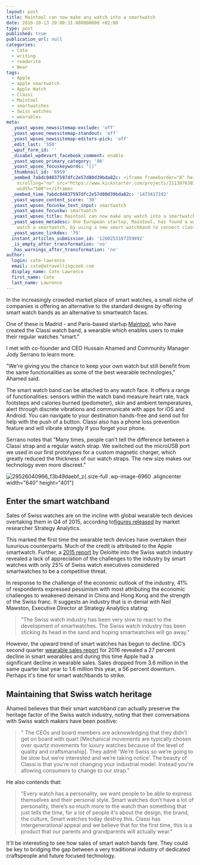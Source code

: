 ```yaml
---
layout: post
title: Maintool can now make any watch into a smartwatch
date: 2016-10-13 20:00:31.000000000 +02:00
type: post
published: true
publication_url: null
categories:
  - Cate
  - writing
  - readwrite
  - Wear
tags:
  - Apple
  - apple smartwatch
  - Apple Watch
  - Classi
  - Maintool
  - smartwatches
  - Swiss watches
  - wearables
meta:
  _yoast_wpseo_newssitemap-exclude: 'off'
  _yoast_wpseo_newssitemap-standout: 'off'
  _yoast_wpseo_newssitemap-editors-pick: 'off'
  _edit_last: '550'
  _wpuf_form_id: ''
  _disabel_wpdevart_facebook_comment: enable
  _yoast_wpseo_primary_category: '96'
  _yoast_wpseo_focuskeywords: "[]"
  _thumbnail_id: '6959'
  _oembed_7abdc04837597dfc2e57d80d39bda82c: <iframe frameborder="0" height="281.25"
    scrolling="no" src="https://www.kickstarter.com/projects/1113076301/unique-make-any-watch-a-smartwatch/widget/video.html"
    width="500"></iframe>
  _oembed_time_7abdc04837597dfc2e57d80d39bda82c: '1473417192'
  _yoast_wpseo_content_score: '30'
  _yoast_wpseo_focuskw_text_input: smartwatch
  _yoast_wpseo_focuskw: smartwatch
  _yoast_wpseo_title: Maintool can now make any watch into a smartwatch
  _yoast_wpseo_metadesc: One European startup, Maintool, has found a way to make any
    watch a smartwatch, by using a new smart watchband to connect classic watch technology.
  _yoast_wpseo_linkdex: '79'
  instant_articles_submission_id: '1260253187359892'
  _is_empty_after_transformation: 'no'
  _has_warnings_after_transformation: 'no'
author:
  login: cate-lawrence
  email: cate@atravellingcook.com
  display_name: Cate Lawrence
  first_name: Cate
  last_name: Lawrence
---
```

In the increasingly crowded market place of smart watches, a small niche
of companies is offering an alternative to the standard designs by
offering smart watch bands as an alternative to smartwatch faces.

One of these is Madrid - and Paris-based
startup [Maintool](https://maintool.me/), who have created the Classi
watch band, a wearable which enables users to make their regular watches
“smart."

I met with co-founder and CEO Hussain Ahamed and Community Manager Jody
Serrano to learn more.

"We're giving you the chance to keep your own watch but still benefit
from the same functionalities as some of the best wearable
technologies," Ahamed said.

The smart watch band can be attached to any watch face. It offers a
range of functionalities: sensors within the watch band measure heart
rate, track footsteps and calories burned (pedometer), skin and ambient
temperatures, alert through discrete vibrations and communicate with
apps for iOS and Android. You can navigate to your destination
hands-free and send out for help with the push of a button. Classi also
has a phone loss prevention feature and will vibrate strongly if you
forget your phone.

Serrano notes that "Many times, people can't tell the difference between
a Classi strap and a regular watch strap. We switched out the microUSB
port we used in our first prototypes for a custom magnetic charger,
which greatly reduced the thickness of our watch straps. The new size
makes our technology even more discreet."

![29526040966\_f3b49daebf\_z](rw-import/29526040966_f3b49daebf_z.jpg){.size-full
.wp-image-6960 .aligncenter width="640" height="401"}

Enter the smart watchband
-------------------------

Sales of Swiss watches are on the incline with global wearable tech
devices overtaking them in Q4 of 2015, according to[figures
released](https://www.strategyanalytics.com/strategy-analytics/news/strategy-analytics-press-releases/strategy-analytics-press-release/2016/02/18/global-smartwatch-shipments-overtake-swiss-watch-shipments-in-q4-2015#.V9ksVJN95E4)
by market researcher Strategy Analytics.

This marked the first time the wearable tech devices have overtaken
their luxurious counterparts. Much of the credit is attributed to the
Apple smartwatch. Further, a [2015
report](https://www2.deloitte.com/content/dam/Deloitte/ch/Documents/consumer-business/ch-en-consumer-business-deloitte-swiss-watch-study-2015.pdf)
by Deloitte into the Swiss watch industry revealed a lack of
appreciation of the challenges to the industry by smart watches with
only 25% of Swiss watch executives considered smartwatches to be a
competitive threat.

In response to the challenge of the economic outlook of the industry,
41% of respondents expressed pessimism with most attributing the
economic challenges to weakened demand in China and Hong Kong and the
strength of the Swiss franc. It suggests an industry that is in denial
with Neil Mawston, Executive Director at Strategy Analytics stating:

> “The Swiss watch industry has been very slow to react to the
> development of smartwatches. The Swiss watch industry has been
> sticking its head in the sand and hoping smartwatches will go away."

However, the upward trend of smart watches has begun to decline. IDC’s
second quarter [wearable sales
report](https://www.idc.com/tracker/showproductinfo.jsp?prod_id=962) for
2016 revealed a 27 percent decline in smart wearables and during this
time Apple had a significant decline in wearable sales. Sales dropped
from 3.6 million in the same quarter last year to 1.6 million this year,
a 56 percent downturn. Perhaps it's time for smart watchbands to strike.

Maintaining that Swiss watch heritage
-------------------------------------

Ahamed believes that their smart watchband can actually preserve the
heritage factor of the Swiss watch industry, noting that
their conversations with Swiss watch makers have been positive:

> " The CEOs and board members are acknowledging that they didn't get on
> board with quart \[Mechanical movements are typically chosen over
> quartz movements for luxury watches because of the level of quality
> and craftsmanship\]. They admit 'We’re Swiss so we’re going to be slow
> but we’re interested and we’re taking notice’. The beauty of Classi is
> that you’re not changing your industrial model. Instead you're
> allowing consumers to change to our strap."

He also contends that:

> "Every watch has a personality, we want people to be able to express
> themselves and their personal style. Smart watches don’t have a lot of
> personality, there’s so much more to the watch than something that
> just tells the time, for a lot of people it's about the design, the
> brand, the culture, Smart watches today destroy this. Classi has
> intergenerational appeal and we believe that for the first time, this
> is a product that our parents and grandparents will actually wear."

It'll be interesting to see how sales of smart watch bands fare. They
could be key to bridging the gap between a very traditional industry of
dedicated craftspeople and future focused technology.

